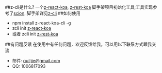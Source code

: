 ##z-cli是什么?
一个[z-react-koa](https://github.com/zhonggithub/z-react-koa.git), [z-rest-koa](https://github.com/zhonggithub/z-rest-koa.git) 脚手架项目初始化工具;工具实现参考了[scion](https://github.com/jrainlau/scion).
脚手架详见[z-cli](https://github.com/zhonggithub/z-cli)
##如何使用

* npm install z-react-koa-cli -g
* zcli init [z-react-koa](https://github.com/zhonggithub/z-react-koa.git)
* 或者 zcli init [z-rest-koa](https://github.com/zhonggithub/z-rest-koa.git)

##有问题反馈
在使用中有任何问题，欢迎反馈给我，可以用以下联系方式跟我交流

* 邮件: quitjie@gmail.com
* QQ: 1006817093